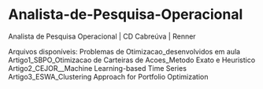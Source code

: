 # Analista-de-Pesquisa-Operacional
Analista de Pesquisa Operacional | CD Cabreúva | Renner

Arquivos disponíveis:
Problemas de Otimizacao_desenvolvidos em aula
Artigo1_SBPO_Otimizacao de Carteiras de Acoes_Metodo Exato e Heuristico
Artigo2_CEJOR__Machine Learning-based Time Series
Artigo3_ESWA_Clustering Approach for Portfolio Optimization

